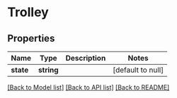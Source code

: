 # Trolley

## Properties
Name | Type | Description | Notes
------------ | ------------- | ------------- | -------------
**state** | **string** |  | [default to null]

[[Back to Model list]](../README.md#documentation-for-models) [[Back to API list]](../README.md#documentation-for-api-endpoints) [[Back to README]](../README.md)


